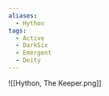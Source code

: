 ```yaml
---
aliases:
  - Hython
tags:
  - Active
  - DarkSix
  - Emergent
  - Deity
---
```

![[Hython, The Keeper.png]]